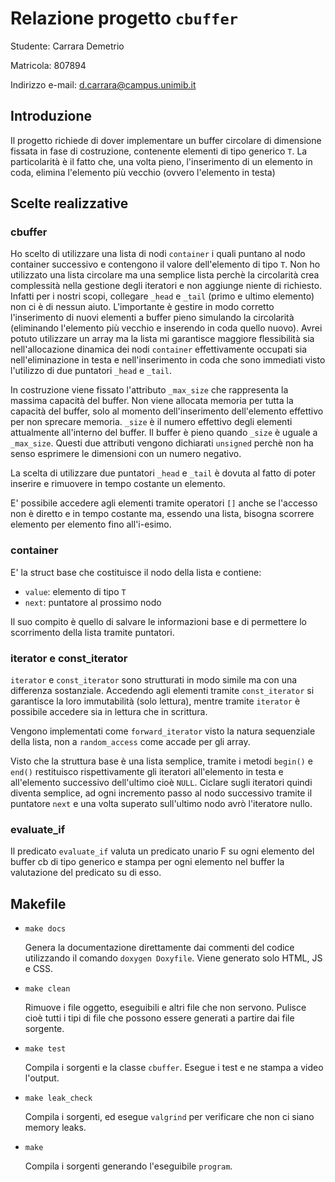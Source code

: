 # Relazione progetto `cbuffer`
Studente: Carrara Demetrio

Matricola: 807894

Indirizzo e-mail: d.carrara@campus.unimib.it

## Introduzione
Il progetto richiede di dover implementare un buffer circolare di dimensione fissata in fase di costruzione, contenente elementi di tipo generico `T`. La particolarità è il fatto che, una volta pieno, l'inserimento di un elemento in coda, elimina l'elemento più vecchio (ovvero l'elemento in testa)

## Scelte realizzative

### cbuffer
Ho scelto di utilizzare una lista di nodi `container` i quali puntano al nodo container successivo e contengono il valore dell'elemento di tipo `T`. Non ho utilizzato una lista circolare ma una semplice lista perchè la circolarità crea complessità nella gestione degli iteratori e non aggiunge niente di richiesto. Infatti per i nostri scopi, collegare `_head` e `_tail` (primo e ultimo elemento) non ci è di nessun aiuto. L'importante è gestire in modo corretto l'inserimento di nuovi elementi a buffer pieno simulando la circolarità (eliminando l'elemento più vecchio e inserendo in coda quello nuovo). Avrei potuto utilizzare un array ma la lista mi garantisce maggiore flessibilità sia nell'allocazione dinamica dei nodi `container` effettivamente occupati sia nell'eliminazione in testa e nell'inserimento in coda che sono immediati visto l'utilizzo di due puntatori `_head` e `_tail`.

In costruzione viene fissato l'attributo `_max_size` che rappresenta la massima capacità del buffer. Non viene allocata memoria per tutta la capacità del buffer, solo al momento dell'inserimento dell'elemento effettivo per non sprecare memoria. `_size` è il numero effettivo degli elementi attualmente all'interno del buffer. Il buffer è pieno quando `_size` è uguale a `_max_size`. Questi due attributi vengono dichiarati `unsigned` perchè non ha senso esprimere le dimensioni con un numero negativo.

La scelta di utilizzare due puntatori `_head` e `_tail` è dovuta al fatto di poter inserire e rimuovere in tempo costante un elemento.

E' possibile accedere agli elementi tramite operatori `[]` anche se l'accesso non è diretto e in tempo costante ma, essendo una lista, bisogna scorrere elemento per elemento fino all'i-esimo.


### container
E' la struct base che costituisce il nodo della lista e contiene:
* `value`: elemento di tipo `T`
* `next`: puntatore al prossimo nodo

Il suo compito è quello di salvare le informazioni base e di permettere lo scorrimento della lista tramite puntatori.


### iterator e const_iterator
`iterator` e `const_iterator` sono strutturati in modo simile ma con una differenza sostanziale. Accedendo agli elementi tramite `const_iterator` si garantisce la loro immutabilità (solo lettura), mentre tramite `iterator` è possibile accedere sia in lettura che in scrittura.

Vengono implementati come `forward_iterator` visto la natura sequenziale della lista, non a `random_access` come accade per gli array. 

Visto che la struttura base è una lista semplice, tramite i metodi `begin()` e `end()` restituisco rispettivamente gli iteratori all'elemento in testa e all'elemento successivo dell'ultimo cioè `NULL`. Ciclare sugli iteratori quindi diventa semplice, ad ogni incremento passo al nodo successivo tramite il puntatore `next` e una volta superato sull'ultimo nodo avrò l'iteratore nullo. 

### evaluate_if
Il predicato `evaluate_if` valuta un predicato unario F su ogni elemento del buffer cb di tipo generico e stampa per ogni elemento nel buffer la valutazione del predicato su di esso.

## Makefile

* `make docs`
    
    Genera la documentazione direttamente dai commenti del codice utilizzando il comando `doxygen Doxyfile`. Viene generato solo HTML, JS e CSS.

* `make clean`

    Rimuove i file oggetto, eseguibili e altri file che non servono. Pulisce cioè tutti i tipi di file che possono essere generati a partire dai file sorgente.

* `make test`

    Compila i sorgenti e la classe `cbuffer`. Esegue i test e ne stampa a video l'output.

* `make leak_check`

    Compila i sorgenti, ed esegue `valgrind` per verificare che non ci siano memory leaks.

* `make`

    Compila i sorgenti generando l'eseguibile `program`.

